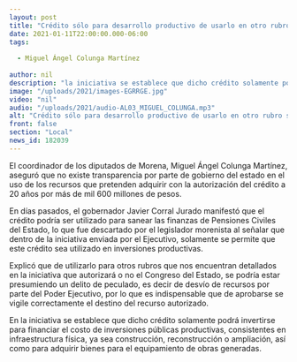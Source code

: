 ```yaml
---
layout: post
title: "Crédito sólo para desarrollo productivo de usarlo en otro rubro seria peculado -  Colunga"
date: 2021-01-11T22:00:00.000-06:00
tags:
  
  - Miguel Ángel Colunga Martínez
  
author: nil
description: "la iniciativa se establece que dicho crédito solamente podrá invertirse para financiar el costo de inversiones públicas productivas"
image: "/uploads/2021/images-EGRRGE.jpg"
video: "nil"
audio: "/uploads/2021/audio-AL03_MIGUEL_COLUNGA.mp3"
alt: "Crédito sólo para desarrollo productivo de usarlo en otro rubro seria peculado -  Colunga"
front: false
section: "Local"
news_id: 182039
---
```


El coordinador de los diputados de Morena, Miguel Ángel Colunga Martínez, aseguró que no existe transparencia por parte de gobierno del estado en el uso de los recursos que pretenden adquirir con la autorización del crédito a 20 años por más de mil 600 millones de pesos.

En días pasados, el gobernador Javier Corral Jurado manifestó que el crédito podría ser utilizado para sanear las finanzas de Pensiones Civiles del Estado, lo que fue descartado por el legislador morenista al señalar que dentro de la iniciativa enviada por el Ejecutivo, solamente se permite que este crédito sea utilizado en inversiones productivas.

Explicó que de utilizarlo para otros rubros que nos encuentran detallados en la iniciativa que autorizará o no el Congreso del Estado, se podría estar presumiendo un delito de peculado, es decir de desvío de recursos por parte del Poder Ejecutivo, por lo que es indispensable que de aprobarse se vigile correctamente el destino del recurso autorizado.

En la iniciativa se establece que dicho crédito solamente podrá invertirse para financiar el costo de inversiones públicas productivas, consistentes en infraestructura física, ya sea construcción, reconstrucción o ampliación, así como para adquirir bienes para el equipamiento de obras generadas.